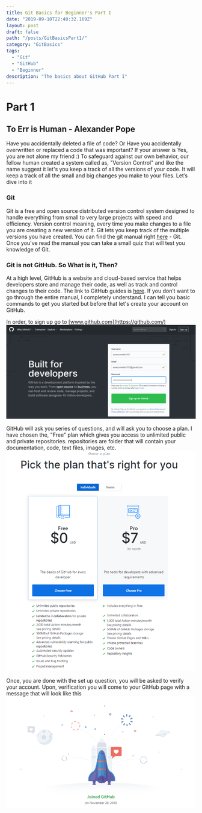 ```yaml
---
title: Git Basics for Beginner's Part I
date: "2019-09-10T22:40:32.169Z"
layout: post
draft: false
path: "/posts/GitBasicsPart1/"
category: "GitBasics"
tags:
  - "Git"
  - "GitHub"
  - "Beginner"
description: "The basics about GitHub Part I"
---
```


# Part 1

## To Err is Human - Alexander Pope

Have you accidentally deleted a file of code? Or Have you accidentally overwritten or replaced a code that was important? If your answer is Yes,
you are not alone my friend :) To safeguard against our own behavior, our fellow human created a system called as, "Version Control" and like the name suggest it
let's you keep a track of all the versions of your code. It will keep a track of all the small and big changes you make to your files.
Let’s dive into it

### Git

Git is a free and open source distributed version control system designed to handle everything from small to very large projects with speed and efficiency.
Version control meaning, every time you make changes to a file you are creating a new version of it. Git lets you keep track of the multiple versions you have created.
You can find the git manual right [here](https://git-scm.com/docs) - Git. Once you’ve read the manual you can take a small quiz that will test you knowledge of Git.

### Git is not GitHub. So What is it, Then?

At a high level, GitHub is a website and cloud-based service that helps developers store and manage their code, as well as track and control changes to their code.
The link to GitHub guides is [here](https://guides.github.com/). If you don’t want to go through the entire manual, I completely understand.
I can tell you basic commands to get you started but before that let's create your account on GitHub.

In order, to sign up go to [www.github.com](https://github.com/)
![Sign Up](./github1.PNG)

GitHub will ask you series of questions, and will ask you to choose a plan. I have chosen the, "Free" plan which gives you access to unlimited public and private
repositories. repositories are folder that will contain your documentation, code, text files, images, etc.
![Choose your Plan](./plan.PNG)

Once, you are done with the set up question, you will be asked to verify your account. Upon, verification you will come to your GitHub page with a message that will
look like this
![Yay, Welcome to the Community](./joined.PNG)
